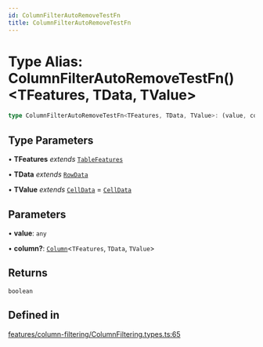 ```yaml
---
id: ColumnFilterAutoRemoveTestFn
title: ColumnFilterAutoRemoveTestFn
---
```


# Type Alias: ColumnFilterAutoRemoveTestFn()\<TFeatures, TData, TValue\>

```ts
type ColumnFilterAutoRemoveTestFn<TFeatures, TData, TValue>: (value, column?) => boolean;
```

## Type Parameters

• **TFeatures** *extends* [`TableFeatures`](tablefeatures.md)

• **TData** *extends* [`RowData`](rowdata.md)

• **TValue** *extends* [`CellData`](celldata.md) = [`CellData`](celldata.md)

## Parameters

• **value**: `any`

• **column?**: [`Column`](column.md)\<`TFeatures`, `TData`, `TValue`\>

## Returns

`boolean`

## Defined in

[features/column-filtering/ColumnFiltering.types.ts:65](https://github.com/TanStack/table/blob/main/packages/table-core/src/features/column-filtering/ColumnFiltering.types.ts#L65)
